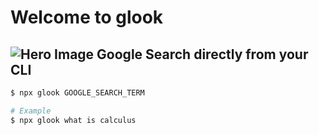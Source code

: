 # Welcome to glook
![Hero Image](https://glook.dhairyashah.dev/open-graph.png)
Google Search directly from your CLI
---

```bash
$ npx glook GOOGLE_SEARCH_TERM

# Example
$ npx glook what is calculus
```
